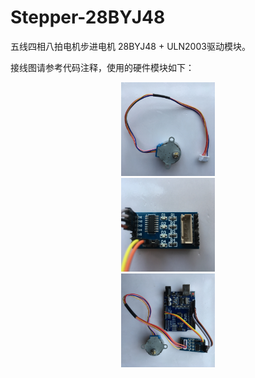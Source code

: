 # Stepper-28BYJ48
五线四相八拍电机步进电机 28BYJ48 + ULN2003驱动模块。

接线图请参考代码注释，使用的硬件模块如下：

<div align=center><img width="150" height="150" src="https://github.com/YobeZhou/Stepper-28BYJ48/blob/master/images/IMG_3448(20190407-175351).jpg"/></div>

<div align=center><img width="150" height="150" src="https://github.com/YobeZhou/Stepper-28BYJ48/blob/master/images/IMG_3449(20190407-175334).jpg"/></div>

<div align=center><img width="150" height="150" src="https://github.com/YobeZhou/Stepper-28BYJ48/blob/master/images/IMG_3450.JPG"/></div>

